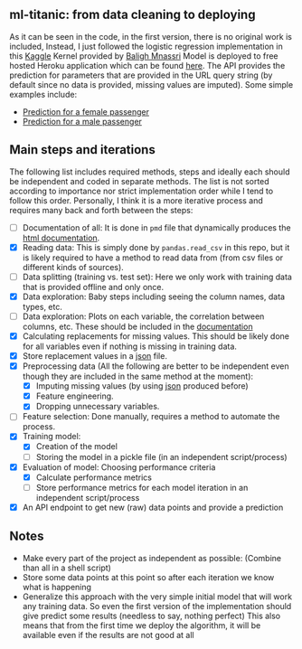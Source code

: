 ## ml-titanic: from data cleaning to deploying
As it can be seen in the code, in the first version, there is no original work is included, Instead, I just followed the logistic regression implementation in this [Kaggle](https://www.kaggle.com/mnassrib/titanic-logistic-regression-with-python) Kernel provided by [Baligh Mnassri](https://www.kaggle.com/mnassrib)
Model is deployed to free hosted Heroku application which can be found [here](https://bhakyuz-ml-titanic.herokuapp.com/). The API provides the prediction for parameters that are provided in the URL query string (by default since no data is provided, missing values are imputed). Some simple examples include:
-   [Prediction for a female passenger](https://bhakyuz-ml-titanic.herokuapp.com/?Sex=female)
-   [Prediction for a male passenger](https://bhakyuz-ml-titanic.herokuapp.com/?Sex=male)

## Main steps and iterations
The following list includes required methods, steps and ideally each should be independent and coded in separate methods. The list is not sorted according to importance nor strict implementation order while I tend to follow this order. Personally, I think it is a more iterative process and requires many back and forth between the steps:
 - [ ] Documentation of all: It is done in `pmd` file that dynamically produces the [html documentation](documentation.html). 
 - [x] Reading data: This is simply done by `pandas.read_csv` in this repo, but it is likely required to have a method to read data from (from csv files or different kinds of sources). 
 - [ ] Data splitting (training vs. test set): Here we only work with training data that is provided offline and only once. 
 - [x] Data exploration: Baby steps including seeing the column names, data types, etc.
 - [ ] Data exploration: Plots on each variable, the correlation between columns, etc. These should be included in the [documentation](documentation.html)
 - [x] Calculating replacements for missing values. This should be likely done for all variables even if nothing is missing in training data.
 - [x] Store replacement values in a [json](data/replacements.json) file.
 - [x] Preprocessing data (All the following are better to be independent even though they are included in the same method at the moment):
	 - [x] Imputing missing values (by using [json](data/replacements.json) produced before)
	 - [x] Feature engineering. 
	 - [x] Dropping unnecessary variables. 
 - [ ] Feature selection: Done manually, requires a method to automate the process. 
 - [x] Training model: 
	 - [x] Creation of the model 
	 - [ ] Storing the model in a pickle file (in an independent script/process)
 - [x] Evaluation of model: Choosing performance criteria
 	 - [x] Calculate performance metrics 
 	 - [ ] Store performance metrics for each model iteration in an independent script/process 
 - [x] An API endpoint to get new (raw) data points and provide a prediction

## Notes
-   Make every part of the project as independent as possible: (Combine than all in a shell script)
-   Store some data points at this point so after each iteration we know what is happening
-   Generalize this approach with the very simple initial model that will work any training data. So even the first version of the implementation should give predict some results (needless to say, nothing perfect) This also means that from the first time we deploy the algorithm, it will be available even if the results are not good at all
